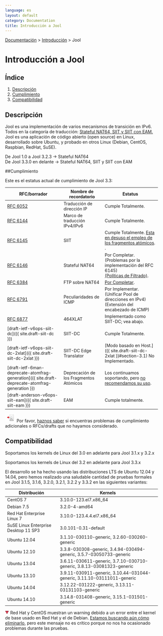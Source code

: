 ```yaml
---
language: es
layout: default
category: Documentation
title: Introducción a Jool
---
```


[Documentación](documentation.html) > [Introducción](documentation.html#introduccin) > Jool

# Introducción a Jool

## Índice

1. [Descripción](#descripcin)
2. [Cumplimiento](#cumplimiento)
3. [Compatibilidad](#compatibilidad)

## Descripción

Jool es una implementación de varios mecanismos de transición en IPv6. Todos en la categoría de traducción: [Stateful NAT64, SIIT y SIIT con EAM.](intro-nat64.html) Jool es una aplicación de código abierto (open source) en Linux, desarrollado sobre Ubuntu, y probado en otros Linux (Debian, CentOS, Raspbian, RedHat, SuSE).

De Jool 1.0 a Jool 3.2.3 ->  Stateful NAT64<br /> 
De Jool 3.3.0 en delante ->  Stateful NAT64, SIIT y SIIT con EAM

##Cumplimiento

Este es el estatus actual de cumplimiento de Jool 3.3:

| RFC/borrador | Nombre de recordatorio  | Estatus |
|-----------|---------|--------|
| [RFC 6052](https://tools.ietf.org/html/rfc6052) | Traducción de dirección IP | Cumple Totalmente. |
| [RFC 6144](https://tools.ietf.org/html/rfc6144) | Marco de traducción IPv4/IPv6 | Cumple Totalmente. |
| [RFC 6145](https://tools.ietf.org/html/rfc6145) | SIIT | Cumple Totalmente. [Esta en desuso el empleo de los fragmentos atómicos](usr-flags-atomic.html#overview). . |
| [RFC 6146](https://tools.ietf.org/html/rfc6146) | Stateful NAT64 | Por Completar.<br />(Problemas por la implementación del RFC 6145)<br />[(Políticas de Filtrado)](https://github.com/NICMx/NAT64/issues/41). |
| [RFC 6384](http://tools.ietf.org/html/rfc6384) | FTP sobre NAT64 | [Por Completar](https://github.com/NICMx/NAT64/issues/114). |
| [RFC 6791](https://tools.ietf.org/html/rfc6791) | Peculiaridades de ICMP | Por Implementar.<br /> (Unificar Pool de direcciones en IPv4)<br /> (Extensión del encabezado de ICMP) |
| [RFC 6877](http://tools.ietf.org/html/rfc6877) | 464XLAT | Implementado como SIIT-DC; vea abajo. |
| [draft-ietf-v6ops-siit-dc]({{ site.draft-siit-dc }}) | SIIT-DC | Cumple Totalmente. |
| [draft-ietf-v6ops-siit-dc-2xlat]({{ site.draft-siit-dc-2xlat }}) | SIIT-DC Edge Translator | [Modo basado en Host.]({{ site.draft-siit-dc-2xlat }}#section-3.1) No Implementado. |
| [draft-ietf-6man-deprecate-atomfrag-generation]({{ site.draft-deprecate-atomfrag-generation }}) | Deprecación de los Fragmentos Atómicos | Los continuamos soportando, pero [no recomendamos su uso](usr-flags-atomic.html#overview). |
| [draft-anderson-v6ops-siit-eam]({{ site.draft-siit-eam }}) | EAM | Cumple totalmente. |

![email](../images/email.png) Por favor, [haznos saber](https://github.com/NICMx/NAT64/issues) si encuentras problemas de cumplimiento adicionales o RFCs/drafts que no hayamos considerado.

## Compatibilidad

 Soportamos los kernels de Linux del 3.0 en adelante para Jool 3.1.x y 3.2.x
 
 Soportamos los kernels de Linux del 3.2 en adelante para Jool 3.3.x
 
 El desarrollo se ha hecho usando las distribuciones LTS de Ubuntu 12.04 y 14.04, pero hemos realizado una saludable cantidad de pruebas formales en Jool 3.1.5, 3.1.6, 3.2.0, 3.2.1, 3.2.2 y 3.3.2 en las siguientes variantes:

| Distribución | Kernels |
| -------------|---------|
| CentOS 7 | 3.10.0-123.el7.x86_64 |
| Debian 7.5 | 3.2.0-4-amd64 |
| Red Hat Enterprise Linux 7 | 3.10.0-123.4.4.el7.x86_64 |
| SuSE Linux Enterprise Desktop 11 SP3 | 3.0.101-0.31-default |
| Ubuntu 12.04 | 3.1.10-030110-generic, 3.2.60-030260-generic |
| Ubuntu 12.10 | 3.3.8-030308-generic, 3.4.94-030494-generic, 3.5.7-03050733-generic |
| Ubuntu 13.04 | 3.6.11-030611-generic, 3.7.10-030710-generic, 3.8.13-03081323-generic |
| Ubuntu 13.10 | 3.9.11-030911-generic, 3.10.44-031044-generic, 3.11.10-03111011-generic |
| Ubuntu 14.04 | 3.12.22-031222-generic, 3.13.11-03131103-generic |
| Ubuntu 14.10 | 3.14.8-031408-generic, 3.15.1-031501-generic |

![small_red_triangle_down](../images/small_red_triangle_down.png) Red Hat y CentOS muestran un warning debido a un error entre el kernel de base usado en Red Hat y el de Debian. <a href="https://github.com/NICMx/NAT64/issues/105" target="_blank">Estamos buscando aún cómo eliminarlo</a>, pero este mensaje no es crítico porque no nos ha ocasionado problemas durante las pruebas.
